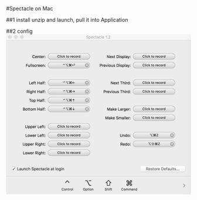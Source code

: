 #Spectacle on Mac

##1 install 
unzip and launch, pull it into Application

##2 config
![spectable_config](./img/spectacle.png) 